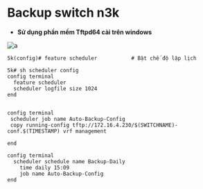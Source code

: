 # Backup switch n3k

- **Sử dụng phần mềm Tftpd64 cài trên windows**

![a](https://f7-zpcloud.zdn.vn/2487706836334551189/0c9b657654268d78d437.jpg)

```
5k(config)# feature scheduler           # Bật chế độ lập lịch

5k# sh scheduler config
config terminal
  feature scheduler
  scheduler logfile size 1024
end


config terminal
 scheduler job name Auto-Backup-Config
 copy running-config tftp://172.16.4.230/$(SWITCHNAME)-conf.$(TIMESTAMP) vrf management

end

config terminal
  scheduler schedule name Backup-Daily
    time daily 15:09
    job name Auto-Backup-Config
end
```



